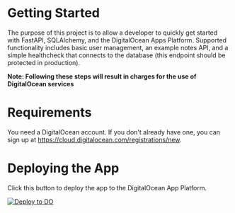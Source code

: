 # Getting Started

The purpose of this project is to allow a developer to quickly get started with FastAPI, SQLAlchemy, and the DigitalOcean Apps Platform. Supported functionality includes basic user management, an example notes API, and a simple healthcheck that connects to the database (this endpoint should be protected in production).

**Note: Following these steps will result in charges for the use of DigitalOcean services**

# Requirements

You need a DigitalOcean account. If you don't already have one, you can sign up at https://cloud.digitalocean.com/registrations/new.
    
# Deploying the App

Click this button to deploy the app to the DigitalOcean App Platform.

 [![Deploy to DO](https://mp-assets1.sfo2.digitaloceanspaces.com/deploy-to-do/do-btn-blue.svg)](https://cloud.digitalocean.com/apps/new?repo=https://github.com/justinrmiller/fastapi-sqlalchemy-doapp/tree/main)
